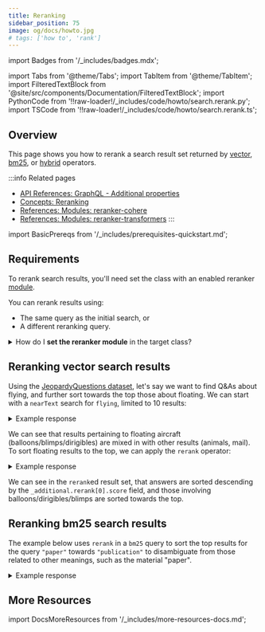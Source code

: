 ```yaml
---
title: Reranking
sidebar_position: 75
image: og/docs/howto.jpg
# tags: ['how to', 'rank']
---
```


import Badges from '/_includes/badges.mdx';

<Badges/>

import Tabs from '@theme/Tabs';
import TabItem from '@theme/TabItem';
import FilteredTextBlock from '@site/src/components/Documentation/FilteredTextBlock';
import PythonCode from '!!raw-loader!/_includes/code/howto/search.rerank.py';
import TSCode from '!!raw-loader!/_includes/code/howto/search.rerank.ts';

## Overview

This page shows you how to rerank a search result set returned by [vector](similarity.md), [bm25](bm25.md), or [hybrid](hybrid.md) operators.

:::info Related pages
- [API References: GraphQL - Additional properties](../api/graphql/additional-properties.md#rerank)
- [Concepts: Reranking](../concepts/reranking.md)
- [References: Modules: reranker-cohere](../modules/retriever-vectorizer-modules/reranker-cohere.md)
- [References: Modules: reranker-transformers](../modules/retriever-vectorizer-modules/reranker-transformers.md)
:::

import BasicPrereqs from '/_includes/prerequisites-quickstart.md';

<BasicPrereqs />


## Requirements

To rerank search results, you'll need set the class with an enabled reranker [module](../configuration/modules.md).

You can rerank results using:
- The same query as the initial search, or
- A different reranking query.

<details>
  <summary>How do I <strong>set the reranker module</strong> in the target class?</summary>

<p>

If there is only one `reranker` module enabled, you don't need to do anything. The `reranker` module will be used by default.
<br/>

Where multiple `reranker` modules are enabled, you must specify the reranker module to be used in the `moduleConfig` section of the schema. For example, this configures the `Article` class to use the `reranker-cohere` module:

```json
{
  "classes": [
    {
      "class": "Article",
      ...,
      "moduleConfig": {
        "reranker-cohere": {},  // This will configure the 'Article' class to use the 'reranker-cohere' module
      }
    }
  ]
}
```

You may be able to set additional module parameters here. Please refer to the "Schema configuration" section in the relevant module page.

</p>

</details>

## Reranking vector search results

Using the [JeopardyQuestions dataset](../quickstart/index.md), let's say we want to find Q&As about flying, and further sort towards the top those about floating. We can start with a `nearText` search for `flying`, limited to 10 results:

<Tabs groupId="languages">
  <TabItem value="python" label="Python">
    <FilteredTextBlock
      text={PythonCode}
      startMarker="# START nearText Python"
      endMarker="# END nearText Python"
      language="py"
    />
  </TabItem>
  <TabItem value="js" label="JavaScript/TypeScript">
    <FilteredTextBlock
      text={TSCode}
      startMarker="// START nearText"
      endMarker="// END nearText"
      language="ts"
    />
  </TabItem>
  <TabItem value="graphql" label="GraphQL">
    <FilteredTextBlock
      text={PythonCode}
      startMarker="# START nearText GraphQL"
      endMarker="# END nearText GraphQL"
      language="graphql"
    />
  </TabItem>
</Tabs>

<details>
  <summary>Example response</summary>

The response should look like this:

  <FilteredTextBlock
    text={PythonCode}
    startMarker="# START Expected nearText results"
    endMarker="# END Expected nearText results"
    language="json"
  />

</details>

We can see that results pertaining to floating aircraft (balloons/blimps/dirigibles) are mixed in with other results (animals, mail). To sort floating results to the top, we can apply the `rerank` operator:

<Tabs groupId="languages">
  <TabItem value="python" label="Python">
    <FilteredTextBlock
      text={PythonCode}
      startMarker="# START nearTextRerank Python"
      endMarker="# END nearTextRerank Python"
      language="py"
    />
  </TabItem>
  <TabItem value="js" label="JavaScript/TypeScript">
    <FilteredTextBlock
      text={TSCode}
      startMarker="// START RerankNearText"
      endMarker="// END RerankNearText"
      language="ts"
    />
  </TabItem>
  <TabItem value="graphql" label="GraphQL">
    <FilteredTextBlock
      text={PythonCode}
      startMarker="# START nearTextRerank GraphQL"
      endMarker="# END nearTextRerank GraphQL"
      language="graphql"
    />
  </TabItem>
</Tabs>

<details>
  <summary>Example response</summary>

The response should look like this:

  <FilteredTextBlock
    text={PythonCode}
    startMarker="# START Expected nearTextRerank results"
    endMarker="# END Expected nearTextRerank results"
    language="json"
  />

</details>

We can see in the `rerank`ed result set, that answers are sorted descending by the `_additional.rerank[0].score` field, and those involving balloons/dirigibles/blimps are sorted towards the top.


## Reranking bm25 search results

The example below uses `rerank` in a `bm25` query to sort the top results for the query `"paper"` towards `"publication"` to disambiguate from those related to other meanings, such as the material "paper".

<Tabs groupId="languages">
  <TabItem value="python" label="Python">
    <FilteredTextBlock
      text={PythonCode}
      startMarker="# START bm25Rerank Python"
      endMarker="# END bm25Rerank Python"
      language="py"
    />
  </TabItem>
  <TabItem value="js" label="JavaScript/TypeScript">
    <FilteredTextBlock
      text={TSCode}
      startMarker="// START bm25Rerank"
      endMarker="// END bm25Rerank"
      language="ts"
    />
  </TabItem>
  <TabItem value="graphql" label="GraphQL">
    <FilteredTextBlock
      text={PythonCode}
      startMarker="# START bm25Rerank GraphQL"
      endMarker="# END bm25Rerank GraphQL"
      language="graphql"
    />
  </TabItem>
</Tabs>

<details>
  <summary>Example response</summary>

The response should look like this:

  <FilteredTextBlock
    text={PythonCode}
    startMarker="# START Expected bm25Rerank results"
    endMarker="# END Expected bm25Rerank results"
    language="json"
  />

</details>


## More Resources

import DocsMoreResources from '/_includes/more-resources-docs.md';

<DocsMoreResources />
